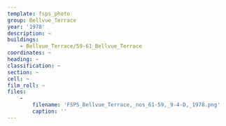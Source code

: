 ```yaml
---
template: fsps_photo
group: Bellvue_Terrace
year: '1978'
description: ~
buildings:
    - Bellvue_Terrace/59-61_Bellvue_Terrace
coordinates: ~
heading: ~
classification: ~
section: ~
cell: ~
film_roll: ~
files:
    -
        filename: 'FSPS_Bellvue_Terrace,_nos_61-59,_9-4-D,_1978.png'
        caption: ''
---
```


